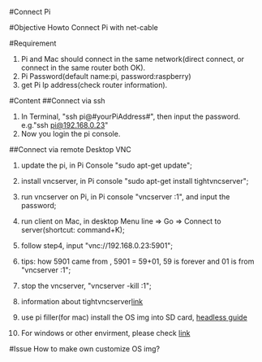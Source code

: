 #Connect Pi

#Objective
Howto Connect Pi with net-cable

#Requirement
1. Pi and Mac should connect in the same network(direct connect, or connect in the same router both OK).
2. Pi Password(default name:pi, password:raspberry)
3. get Pi Ip address(check router information).

#Content
##Connect via ssh
1. In Terminal, "ssh pi@#yourPiAddress#", then input the password. e.g."ssh pi@192.168.0.23"
2. Now you login the pi console.

##Connect via remote Desktop VNC
1. update the pi, in Pi Console "sudo apt-get update";
2. install vncserver, in Pi console "sudo apt-get install tightvncserver";
3. run vncserver on Pi, in Pi console "vncserver :1", and input the password;
4. run client on Mac, in desktop Menu line => Go => Connect to server(shortcut: command+K);
5. follow step4, input "vnc://192.168.0.23:5901";
6. tips: how 5901 came from , 5901 = 59+01, 59 is forever and 01 is from "vncserver :1";
7. stop the vncserver, "vncserver -kill :1";
7. information about tightvncserver[link](http://www.tightvnc.com/vncserver.1.php)

1. use pi filler(for mac) install the OS img into SD card, [headless guide](https://learn.adafruit.com/beaglebone-black-installing-operating-systems/mac-os-x)
2. For windows or other envirment, please check [link](http://www.tweaking4all.com/hardware/raspberry-pi/install-img-to-sd-card/)

#Issue
How to make own customize OS img?
